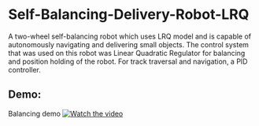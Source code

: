 # Self-Balancing-Delivery-Robot-LRQ
A two-wheel self-balancing robot which uses LRQ model and is capable of autonomously navigating and delivering small objects. The control system that was used on this robot was Linear Quadratic Regulator for balancing and position holding of the robot. For track traversal and navigation, a PID controller.
## Demo:
Balancing demo
[![Watch the video](https://i.stack.imgur.com/Vp2cE.png)](https://www.youtube.com/watch?v=iqXPmz6Rj_U)
